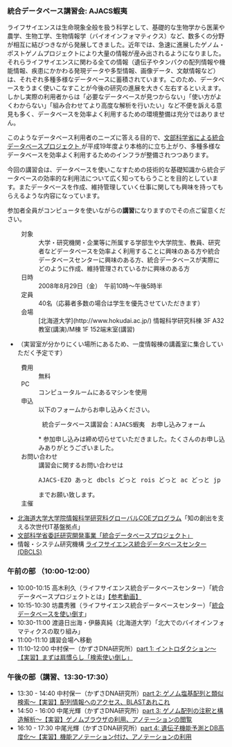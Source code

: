 ###  統合データベース講習会: AJACS蝦夷  

ライフサイエンスは生命現象全般を扱う科学として、基礎的な生物学から医薬や農学、生物工学、生物情報学（バイオインフォマティクス）など、数多くの分野が相互に結びつきながら発展してきました。近年では、急速に進展したゲノム・ポストゲノムプロジェクトにより大量の情報が産み出されるようになりました。それらライフサイエンスに関わる全ての情報（遺伝子やタンパクの配列情報や機能情報、疾患にかかわる発現データや多型情報、画像データ、文献情報など）は、それぞれ多種多様なデータベースに蓄積されています。このため、データベースをうまく使いこなすことが今後の研究の進展を大きく左右するといえます。
しかし実際の利用者からは「必要なデータベースが見つからない」「使い方がよくわからない」「組み合わせてより高度な解析を行いたい」など不便を訴える意見も多く、データベースを効率よく利用するための環境整備は充分ではありません。

このようなデータベース利用者のニーズに答える目的で、[文部科学省による統合データベースプロジェクト ](http://lifesciencedb.mext.go.jp/)が平成19年度より本格的に立ち上がり、多種多様なデータベースを効率よく利用するためのインフラが整備されつつあります。

今回の講習会は、データベースを使いこなすための技術的な基礎知識から統合データベースの効率的な利用法について広く知ってもらうことを目的としています。またデータベースを作成、維持管理していく仕事に関しても興味を持ってもらえるような内容になっています。

参加者全員がコンピュータを使いながらの**講習**になりますのでその点ご留意ください。

<dl class="list1" style="padding-left:16px;margin-left:16px">
    <dt>対象</dt>
    <dd>大学・研究機関・企業等に所属する学部生や大学院生、教員、研究者などデータベースを効率よく利用することに興味のある方や統合データベースセンターに興味のある方、統合データベースが実際にどのように作成、維持管理されているかに興味のある方</dd>
    <dt>日時</dt>
    <dd>2008年8月29日（金）　午前10時～午後5時半</dd>
    <dt>定員</dt>
    <dd>40名（応募者多数の場合は学生を優先させていただきます）</dd>
    <dt>会場</dt>
    <dd>[北海道大学](http://www.hokudai.ac.jp/) 情報科学研究科棟 3F A32教室(講演)/M棟 1F 152端末室(講習)</dd>
</dl>

* （実習室が分かりにくい場所にあるため、一度情報棟の講義室に集合していただく予定です）

<dl class="list1" style="padding-left:16px;margin-left:16px">
<dt>費用</dt>
<dd>無料</dd>
<dt>PC</dt>
<dd>コンピュータルームにあるマシンを使用</dd>
<dt>申込</dt>
<dd>以下のフォームからお申し込みください。
<pre>
 統合データベース講習会：AJACS蝦夷　お申し込みフォーム
</pre>
* 参加申し込みは締め切らせていただきました。たくさんのお申し込みありがとうございました。</dd>
<dt>お問い合わせ</dt>
<dd>講習会に関するお問い合わせは
<pre>
AJACS-EZO あっと dbcls どっと rois どっと ac どっと jp
</pre>
までお願い致します。</dd>
<dt>主催</dt>
</dl>

* [北海道大学大学院情報科学研究科グローバルCOEプログラム](http://www.gcoe.ist.hokudai.ac.jp/index.php?ml_lang=ja)「知の創出を支える次世代IT基盤拠点」
* [文部科学省委託研究開発事業「統合データベースプロジェクト」 ](http://lifesciencedb.mext.go.jp/)
* 情報・システム研究機構 [ライフサイエンス統合データベースセンター(DBCLS)](http://DBCLS.rois.ac.jp/)


### 午前の部 （10:00-12:00）  

* 10:00-10:15 高木利久（ライフサイエンス統合データベースセンター）「統合データベースプロジェクトとは」[【参考動画】](http://togotv.dbcls.jp/20080729.html)
* 10:15-10:30 坊農秀雅（ライフサイエンス統合データベースセンター）「[統合データベースを使い倒す](http://togotv.dbcls.jp/?category=DBCLS)」
* 10:30-11:00 渡邉日出海・伊藤真純（北海道大学）「北大でのバイオインフォマティクスの取り組み」
* 11:00-11:10 講習会場へ移動
* 11:10-12:00 中村保一（かずさDNA研究所）[part 1: イントロダクション～【実習】まずは肩慣らし「検索使い倒し」](part1.md)


### 午後の部（講習、13:30-17:30）  

* 13:30 - 14:40 中村保一（かずさDNA研究所）[part 2: ゲノム塩基配列と類似検索～【実習】配列情報へのアクセス、BLASTあれこれ](part2.md)
* 14:50 - 16:00 中尾光輝（かずさDNA研究所）[part 3: ゲノム配列の注釈と構造解析～【実習】ゲノムブラウザの利用、アノテーションの閲覧](part3.md)
* 16:10 - 17:30 中尾光輝（かずさDNA研究所）[part 4: 遺伝子機能予測とDB高度化～【実習】機能アノテーション付け、アノテーションの利用](part4.md)
